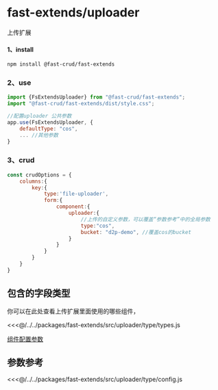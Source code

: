 # fast-extends/uploader
上传扩展
#### 1、install
```
npm install @fast-crud/fast-extends
```

### 2、use
```js
import {FsExtendsUploader} from "@fast-crud/fast-extends";
import "@fast-crud/fast-extends/dist/style.css";

//配置uploader 公共参数
app.use(FsExtendsUploader, {
    defaultType: "cos",
    ... //其他参数
}
```

### 3、crud
```js
const crudOptions = {
    columns:{
        key:{
            type:'file-uploader',
            form:{
                component:{
                    uploader:{
                        //上传的自定义参数，可以覆盖“参数参考”中的全局参数
                        type:"cos",
                        bucket: "d2p-demo", //覆盖cos的bucket
                    }
                }
            }
        }
    }
}
```
## 包含的字段类型
你可以在此处查看上传扩展里面使用的哪些组件，

<<<@/../../packages/fast-extends/src/uploader/type/types.js

[组件配置参数](/api/components/extends/uploader/components/fs-file-uploader.md)
## 参数参考

<<<@/../../packages/fast-extends/src/uploader/type/config.js
